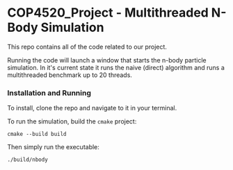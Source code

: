 # COP4520_Project - Multithreaded N-Body Simulation

This repo contains all of the code related to our project.

Running the code will launch a window that starts the n-body particle simulation. In it's current state it runs the naive (direct) algorithm and runs a multithreaded benchmark up to 20 threads.

### Installation and Running
To install, clone the repo and navigate to it in your terminal.

To run the simulation, build the `cmake` project:
```
cmake --build build
```

Then simply run the executable:
```
./build/nbody
```